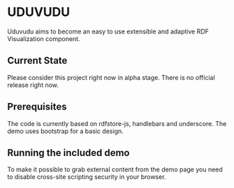 UDUVUDU
=======

Uduvudu aims to become an easy to use extensible and adaptive RDF Visualization component.

Current State
-------------
Please consider this project right now in alpha stage. There is no official release right now.

Prerequisites
-------------
The code is currently based on rdfstore-js, handlebars and underscore. The demo uses bootstrap for a basic design.


Running the included demo
-------------------------
To make it possible to grab external content from the demo page you need to disable cross-site scripting security in your browser. 
